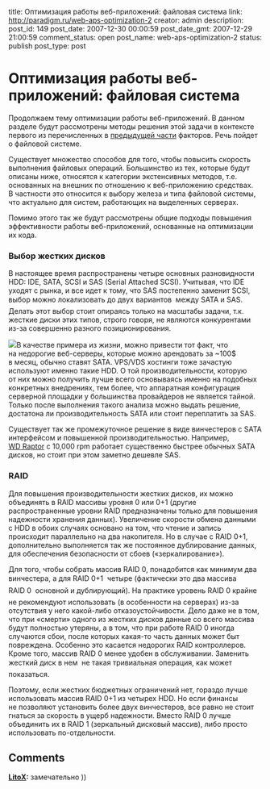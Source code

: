 title: Оптимизация работы веб-приложений: файловая система
link: http://paradigm.ru/web-aps-optimization-2
creator: admin
description: 
post_id: 149
post_date: 2007-12-30 00:00:59
post_date_gmt: 2007-12-29 21:00:59
comment_status: open
post_name: web-aps-optimization-2
status: publish
post_type: post

# Оптимизация работы веб-приложений: файловая система

Продолжаем тему оптимизации работы веб-приложений. В данном разделе будут рассмотрены методы решения этой задачи в контексте первого из перечисленных в [предыдущей части](http://www.paradigm.ru/2007/12/29/web-aps-optimization/) факторов. Речь пойдет о файловой системе.

Существует множество способов для того, чтобы повысить скорость выполнения файловых операций. Большинство из тех, которые будут описаны ниже, относятся к категории экстенсивных методов, т.е. основанных на внешних по отношению к веб-приложению средствах. В частности это относится к выбору железа и типа файловой системы, что актуально для систем, работающих на выделенных серверах.

Помимо этого так же будут рассмотрены общие подходы повышения эффективности работы веб-приложений, основанные на оптимизации их кода. 

### Выбор жестких дисков

В настоящее время распространены четыре основных разновидности HDD: IDE, SATA, SCSI и SAS (Serial Attached SCSI). Учитывая, что IDE уходят с рынка, и все идет к тому, что SAS постепенно заменит SCSI, выбор можно локализовать до двух вариантов  между SATA и SAS. Делать этот выбор стоит опираясь только на масштабы задачи, т.к. жесткие диски этих типов, строго говоря, не являются конкурентами из-за совершенно разного позиционирования.

![](/;-\)/2007/12/01wd4000kd-pers.jpg)В качестве примера из жизни, можно привести тот факт, что на недорогие веб-серверы, которые можно арендовать за ~100$ в месяц, обычно ставят SATA. VPS/VDS хостинги тоже зачастую используют именно такие HDD. О той производительности, которую от них можно получить лучше всего основываясь именно на подобных конкретных внедрениях, тем более, что аппаратная конфигурация серверной площадки у большинства провайдеров не является тайной. Только после выполнения такого анализа можно выдать решение, достатона ли производительность SATA или стоит переплатить за SAS.

Существует так же промежуточное решение в виде винчестеров с SATA интерфейсом и повышенной производительностью. Например, [WD Raptor](http://b23.ru/c6r) с 10,000 rpm работает существенно быстрее обычных SATA дисков, но стоит при этом заметно дешевле SAS.

### RAID

Для повышения производительности жестких дисков, их можно объединять в RAID массивы уровня 0 или 0+1 (другие распространенные уровни RAID предназначены только для повышения надежности хранения данных). Увеличение скорости обмена данными с HDD в обоих случаях основано на том, что чтение и запись происходит параллельно на два накопителя. Но в случае с RAID 0+1, дополнительно выполняется так же постоянное дублирование данных, для обеспечения безопасности от сбоев («зеркалирование»).

Для того, чтобы собрать массив RAID 0, понадобится как минимум два винчестера, а для RAID 0+1  четыре (фактически это два массива RAID 0  основной и дублирующий). На практике уровень RAID 0 крайне не рекомендуют использовать (в особенности на серверах) из-за отсутствия у него какой-либо отказоустойчивости. Дело даже не в том, что при «смерти» одного из жестких дисков данные со всего массива будут полностью утеряны, а в том, что при работе RAID 0 иногда случаются сбои, после которых какая-то часть данных может быт повреждена. Особенно это касается недорогих RAID контроллеров. Кроме того, массив RAID 0 менее удобен в обслуживании. Заменить жесткий диск в нем  не такая тривиальная операция, как может показаться.

Поэтому, если жестких бюджетных ограничений нет, гораздо лучше использовать массив RAID 0+1 из четырех HDD. Но если финансы не позволяют установить более двух винчестеров, все равно не стоит гнаться за скорость в ущерб надежности. Вместо RAID 0 лучше объединить их в RAID 1 (зеркальный дисковый массив), либо просто использовать по-отдельности.

## Comments

**[LitoX](#168 "2008-01-06 01:58:37"):** замечательно ))

